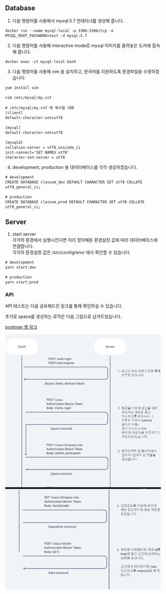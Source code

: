 ## Database<br>
1. 다음 명령어를 사용해서 mysql:5.7 컨테이너를 생성해 줍니다.<br>
```shell
docker run --name mysql-local -p 3306:3306/tcp -e MYSQL_ROOT_PASSWORD=test -d mysql:5.7
```

2. 다음 명령어를 사용해 interactive mode로 mysql 이미지를 올려놓은 도커에 접속해 줍니다.<br>
```shell
docker exec -it mysql-local bash
```

3. 다음 명령어를 사용해 vim 을 설치하고, 한국어를 지원하도록 환경파일을 수정하겠습니다.
```shell
yum install vim 

vim /etc/mysql/my.cnf

# /etc/mysql/my.cnf 에 복사할 내용
[client]
default-character-set=utf8

[mysql]
default-character-set=utf8

[mysqld]
collation-server = utf8_unicode_ci
init-connect='SET NAMES utf8'
character-set-server = utf8
```

4. development, production 용 데이터베이스를 각각 생성하겠습니다.

```shell
# development
CREATE DATABASE classum_dev DEFAULT CHARACTER SET utf8 COLLATE utf8_general_ci;

# production
CREATE DATABASE classum_prod DEFAULT CHARACTER SET utf8 COLLATE utf8_general_ci;
```

## Server

1. start server<br>
각각의 환경에서 실행시킨다면 미리 정의해둔 환경설정 값에 따라 데이터베이스에 연결합니다.<br>
각각의 환경설정 값은 /src/config/env/ 에서 확인할 수 있습니다.<br>
```shell
# development
yarn start:dev

# production
yarn start:prod
```

### API
API 테스트는 다음 공유해드린 링크를 통해 확인하실 수 있습니다.<br>

추가로 space를 생성하는 로직은 다음 그림으로 남겨두었습니다.<br>


[postman 웹 링크](https://documenter.getpostman.com/view/20135732/2s93CKNu1S)


![ex_screenshot](./asset/img/1.png)
![ex_screenshot](./asset/img/2.png)
